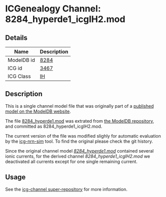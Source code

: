 # ICGenealogy Channel: 8284\_hyperde1\_icgIH2.mod

## Details

Name | Description
---- | -----------
ModelDB id | [8284](http://senselab.med.yale.edu/ModelDB/ShowModel.cshtml?model=8284)
ICG id | [3467](http://icg.neurotheory.ox.ac.uk/channels/4/3467)
ICG Class | [IH](http://icg.neurotheory.ox.ac.uk/channels/4)

## Description

This is a single channel model file that was originally part of a [published model on the ModelDB website](http://senselab.med.yale.edu/mModelDB/ShowModel.cshtml?model=8284).


The file [8284\_hyperde1.mod](8284_hyperde1_icgIH2.mod) was extrated from [the ModelDB repository](http://senselab.med.yale.edu/ModelDB/ShowModel.cshtml?model=8284), and committed as 8284\_hyperde1\_icgIH2.mod.

The current version of the file was modified slighly for automatic evaluation by the [icg-nrn-sim](https://github.com/icgenealogy/icg-nrn-sim) tool. To find the original please check the git history.

Since the original channel model *[8284\_hyperde1.mod](http://senselab.med.yale.edu/ModelDB/ShowModel.cshtml?model=8284)* contained several ionic currents, for the derived channel *8284\_hyperde1\_icgIH2.mod* we deactivated all currents except for one single remaining current.


## Usage

See the [icg-channel super-repository](https://github.com/icgenealogy/icg-channels) for more information.